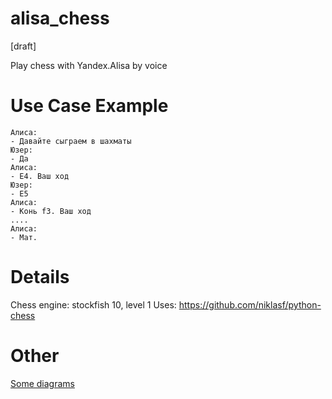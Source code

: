 # alisa_chess
[draft]

Play chess with Yandex.Alisa by voice

# Use Case Example

```text
Алиса:
- Давайте сыграем в шахматы
Юзер:
- Да
Алиса:
- Е4. Ваш ход
Юзер:
- Е5
Алиса:
- Конь f3. Ваш ход
....
Алиса:
- Мат.
```

# Details
Chess engine: stockfish 10, level 1
Uses: https://github.com/niklasf/python-chess

# Other
[Some diagrams](/tree/master/docs/reqs/hi_seq_diag.md)
